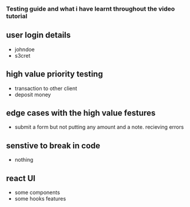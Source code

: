 ### Testing guide and what i have learnt throughout the video tutorial
## user login details
- johndoe
- s3cret

## high value priority testing
- transaction to other client
- deposit money 
## edge cases with the high value festures
- submit a form but not putting any amount and a note. recieving errors

## senstive to break in code
- nothing 

## react UI
- some components 
- some hooks features